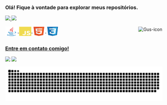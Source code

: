 ### Olá! Fique à vontade para explorar meus repositórios.

<!-- TEMAS -->
 <div>
  <a href="https://github.com/GuGomess">
  <img height="180em" src="https://github-readme-stats.vercel.app/api?username=GuGomess&show_icons=true&theme=dark&include_all_commits=true&count_private=true"/>
  <img height="180em" src="https://github-readme-stats.vercel.app/api/top-langs/?username=GuGomess&layout=compact&langs_count=7&theme=dark"/>
</div>
 
<div style="display: inline_block"><br>
 
 <!-- Habilidades -->
  <img align="center" alt="Gus-Java" height="30" width="40" src="https://github.com/devicons/devicon/blob/master/icons/java/java-original.svg">
  <img align="center" alt="Gus-Js" height="30" width="40" src="https://raw.githubusercontent.com/devicons/devicon/master/icons/javascript/javascript-plain.svg">
  <img align="center" alt="Gus-HTML" height="30" width="40" src="https://raw.githubusercontent.com/devicons/devicon/master/icons/html5/html5-original.svg">
  <img align="center" alt="Gus-CSS" height="30" width="40" src="https://raw.githubusercontent.com/devicons/devicon/master/icons/css3/css3-original.svg">
  <img align="right" alt="Gus-icon" src="https://cdn.discordapp.com/attachments/182232699442954241/880562252791574639/blink.gif">
  
  <!-- ÍCONES DE PROJETOS FUTUROS  PYTHON e C#
  <img align="center" alt="Gus-Python" height="30" width="40" src="https://raw.githubusercontent.com/devicons/devicon/master/icons/python/python-original.svg"> 
  <img align="center" alt="Gus-Csharp" height="30" width="40" src="https://raw.githubusercontent.com/devicons/devicon/master/icons/csharp/csharp-original.svg">
   -->
 ##
</div>
 
 
 <!-- ABA CONTATOS -->
<div> 
 <h3> Entre em contato comigo! </h3>
 <a href="https://www.linkedin.com/in/gustavogomesferreira/" target="_blank"><img src="https://img.shields.io/badge/-LinkedIn-%230077B5?style=for-the-badge&logo=linkedin&logoColor=white" target="_blank"></a> 
  <a href = "mailto:gustavo6173@gmail.com"><img src="https://img.shields.io/badge/-Gmail-%23333?style=for-the-badge&logo=gmail&logoColor=white" target="_blank"></a>
  
 
 <!-- SNAKE GAME! -->
  ![Snake animation](https://github.com/GuGomess/GuGomess/blob/output/github-contribution-grid-snake.svg)
 
</div>
